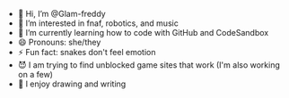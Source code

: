 - 👋 Hi, I’m @Glam-freddy
- 👀 I’m interested in fnaf, robotics, and music
- 🌱 I’m currently learning how to code with GitHub and CodeSandbox
- 😄 Pronouns: she/they 
- ⚡ Fun fact: snakes don't feel emotion
- 😈 I am trying to find unblocked game sites that work (I'm also working on a few)
- 📝 I enjoy drawing and writing
